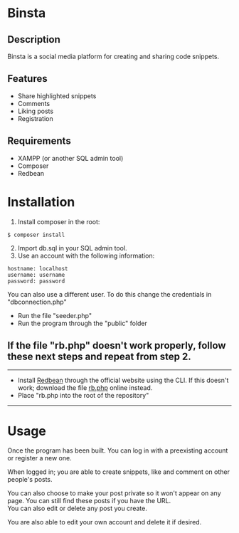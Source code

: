 # **Binsta**

## Description

Binsta is a social media platform for creating and sharing code snippets.

## Features
* Share highlighted snippets
* Comments
* Liking posts
* Registration

## Requirements
* XAMPP (or another SQL admin tool)
* Composer
* Redbean

# Installation
1. Install composer in the root:
```
$ composer install
```

2. Import db.sql in your SQL admin tool.
3. Use an account with the following information:
```
hostname: localhost
username: username
password: password
```
 You can also use a different user. To do this change the credentials in "dbconnection.php"
* Run the file "seeder.php"
* Run the program through the "public" folder

## If the file "rb.php" doesn't work properly, follow these next steps and repeat from step 2.
---
* Install [Redbean](https://redbeanphp.com/index.php?p=/install) through the official website using the CLI.
If this doesn't work; download the file [rb.php](https://github.com/teppokoivula/RedBeanPHP/blob/master/RedBeanPHP/rb.php) online instead.
* Place "rb.php into the root of the repository"
---

# Usage
Once the program has been built. You can log in with a preexisting account or register a new one.

When logged in; you are able to create snippets, like and comment on other people's posts.

You can also choose to make your post private so it won't appear on any page. You can still find these posts if you have the URL.  
You can also edit or delete any post you create.

You are also able to edit your own account and delete it if desired.

